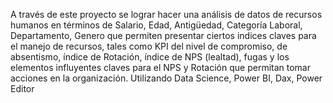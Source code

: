 A través de este proyecto se lograr hacer una análisis de datos de recursos humanos en términos de Salario, Edad, Antigüedad, Categoría Laboral, Departamento, Genero que permiten presentar ciertos indices claves para el manejo de recursos, tales como KPI del nivel de compromiso, de absentismo, índice de Rotación, índice de NPS (lealtad), fugas y los elementos influyentes claves para el NPS y Rotación que permitan tomar acciones en la organización. Utilizando Data Science, Power BI, Dax, Power Editor
